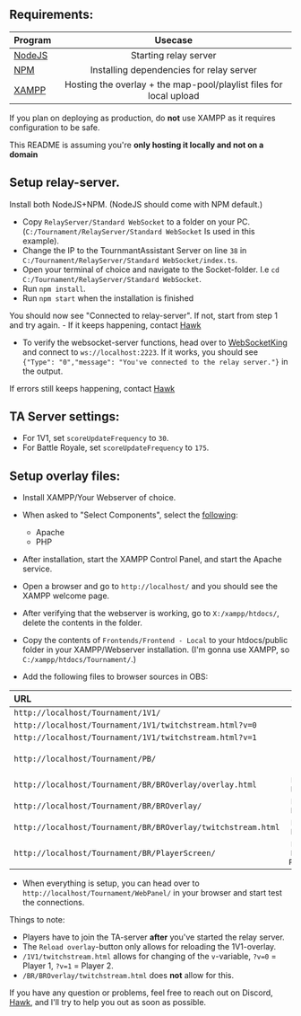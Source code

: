 ## Requirements:
| Program | Usecase  |
| :--- | :---: |
| [NodeJS](https://nodejs.org/en/download/) | Starting relay server |
| [NPM](https://docs.npmjs.com/downloading-and-installing-node-js-and-npm) | Installing dependencies for relay server |
| [XAMPP](https://www.apachefriends.org/download.html) | Hosting the overlay + the map-pool/playlist files for local upload |

If you plan on deploying as production, do **not** use XAMPP as it requires configuration to be safe. 

This README is assuming you're **only hosting it locally and not on a domain**

## Setup relay-server.
Install both NodeJS+NPM. (NodeJS should come with NPM default.)

- Copy `RelayServer/Standard WebSocket` to a folder on your PC. (`C:/Tournament/RelayServer/Standard WebSocket` Is used in this example).
- Change the IP to the TournmantAssistant Server on line `38` in `C:/Tournament/RelayServer/Standard WebSocket/index.ts`.
- Open your terminal of choice and navigate to the Socket-folder. I.e `cd C:/Tournament/RelayServer/Standard WebSocket`.
- Run `npm install`.
- Run `npm start` when the installation is finished

You should now see "Connected to relay-server". If not, start from step 1 and try again. - If it keeps happening, contact [Hawk](https://discordapp.com/users/592779895084679188)
- To verify the websocket-server functions, head over to [WebSocketKing](https://websocketking.com/) and connect to `ws://localhost:2223`.
If it works, you should see `{"Type": "0","message": "You've connected to the relay server."}` in the output.

If errors still keeps happening, contact [Hawk](https://discordapp.com/users/592779895084679188)

## TA Server settings:
- For 1V1, set `scoreUpdateFrequency` to `30`.
- For Battle Royale, set `scoreUpdateFrequency` to `175`.

## Setup overlay files:
- Install XAMPP/Your Webserver of choice.
- When asked to "Select Components", select the [following](https://i.imgur.com/eoPJIA9.png): 
    - Apache
    - PHP

- After installation, start the XAMPP Control Panel, and start the Apache service.
- Open a browser and go to `http://localhost/` and you should see the XAMPP welcome page.
- After verifying that the webserver is working, go to `X:/xampp/htdocs/`, delete the contents in the folder.
- Copy the contents of `Frontends/Frontend - Local` to your htdocs/public folder in your XAMPP/Webserver installation. (I'm gonna use XAMPP, so `C:/xampp/htdocs/Tournament/`.)

- Add the following files to browser sources in OBS:

| URL | Scene  | Order | Resolution |
| :--- | :---: | :---: | :---: |
| `http://localhost/Tournament/1V1/` | `1V1` | `Top` | `1920x1080`|
| `http://localhost/Tournament/1V1/twitchstream.html?v=0` | `1V1` | `Bottom` | `1920x1080` |
| `http://localhost/Tournament/1V1/twitchstream.html?v=1` | `1V1` | `Bottom` | `1920x1080` |
| `http://localhost/Tournament/PB/` | `Picks and Bans` | `Top` | `1920x1080` |
| `http://localhost/Tournament/BR/BROverlay/overlay.html` | `Battle Royale` | `Top` | `2560x1140` |
| `http://localhost/Tournament/BR/BROverlay/` | `Battle Royale` | `Bottom` | `1920x1080` |
| `http://localhost/Tournament/BR/BROverlay/twitchstream.html` | `Battle Royale` | `Bottom` | `1920x1080` |
| `http://localhost/Tournament/BR/PlayerScreen/` | `Battle Royale Players` | `Top` | `1920x1080` |

- When everything is setup, you can head over to `http://localhost/Tournament/WebPanel/` in your browser and start test the connections.

Things to note:
- Players have to join the TA-server **after** you've started the relay server. 
- The `Reload overlay`-button only allows for reloading the 1V1-overlay.
- `/1V1/twitchstream.html` allows for changing of the `v`-variable, `?v=0` = Player 1, `?v=1` = Player 2.
- `/BR/BROverlay/twitchstream.html` does **not** allow for this.

If you have any question or problems, feel free to reach out on Discord, [Hawk](https://discordapp.com/users/592779895084679188), and I'll try to help you out as soon as possible.